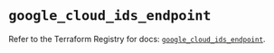 # `google_cloud_ids_endpoint`

Refer to the Terraform Registry for docs: [`google_cloud_ids_endpoint`](https://registry.terraform.io/providers/hashicorp/google/6.14.1/docs/resources/cloud_ids_endpoint).
